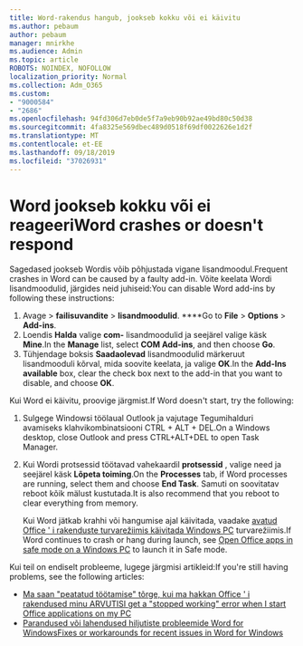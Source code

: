 ```yaml
---
title: Word-rakendus hangub, jookseb kokku või ei käivitu
ms.author: pebaum
author: pebaum
manager: mnirkhe
ms.audience: Admin
ms.topic: article
ROBOTS: NOINDEX, NOFOLLOW
localization_priority: Normal
ms.collection: Adm_O365
ms.custom:
- "9000584"
- "2686"
ms.openlocfilehash: 94fd306d7eb0de5f7a9eb90b92ae49bd80c50d38
ms.sourcegitcommit: 4fa8325e569dbec489d0518f69df0022626e1d2f
ms.translationtype: MT
ms.contentlocale: et-EE
ms.lasthandoff: 09/18/2019
ms.locfileid: "37026931"
---
```

# <a name="word-crashes-or-doesnt-respond"></a><span data-ttu-id="c7fcd-102">Word jookseb kokku või ei reageeri</span><span class="sxs-lookup"><span data-stu-id="c7fcd-102">Word crashes or doesn't respond</span></span>

<span data-ttu-id="c7fcd-103">Sagedased jookseb Wordis võib põhjustada vigane lisandmoodul.</span><span class="sxs-lookup"><span data-stu-id="c7fcd-103">Frequent crashes in Word can be caused by a faulty add-in.</span></span> <span data-ttu-id="c7fcd-104">Võite keelata Wordi lisandmoodulid, järgides neid juhiseid:</span><span class="sxs-lookup"><span data-stu-id="c7fcd-104">You can disable Word add-ins by following these instructions:</span></span>

1. <span data-ttu-id="c7fcd-105">Avage > **failisuvandite** > **lisandmoodulid**. \*\*\*\*</span><span class="sxs-lookup"><span data-stu-id="c7fcd-105">Go to **File** > **Options** > **Add-ins**.</span></span>
2. <span data-ttu-id="c7fcd-106">Loendis **Halda** valige **com-** lisandmoodulid ja seejärel valige käsk **Mine**.</span><span class="sxs-lookup"><span data-stu-id="c7fcd-106">In the **Manage** list, select **COM Add-ins**, and then choose **Go**.</span></span>
3. <span data-ttu-id="c7fcd-107">Tühjendage boksis **Saadaolevad** lisandmoodulid märkeruut lisandmooduli kõrval, mida soovite keelata, ja valige **OK**.</span><span class="sxs-lookup"><span data-stu-id="c7fcd-107">In the **Add-Ins available** box, clear the check box next to the add-in that you want to disable, and choose **OK**.</span></span>

<span data-ttu-id="c7fcd-108">Kui Word ei käivitu, proovige järgmist.</span><span class="sxs-lookup"><span data-stu-id="c7fcd-108">If Word doesn't start, try the following:</span></span>

1.   <span data-ttu-id="c7fcd-109">Sulgege Windowsi töölaual Outlook ja vajutage Tegumihalduri avamiseks klahvikombinatsiooni CTRL + ALT + DEL.</span><span class="sxs-lookup"><span data-stu-id="c7fcd-109">On a Windows desktop, close Outlook and press CTRL+ALT+DEL to open Task Manager.</span></span> 
2. <span data-ttu-id="c7fcd-110">Kui Wordi protsessid töötavad vahekaardil **protsessid** , valige need ja seejärel käsk **Lõpeta toiming**.</span><span class="sxs-lookup"><span data-stu-id="c7fcd-110">On the **Processes** tab, if Word processes are running, select them and choose **End Task**.</span></span> <span data-ttu-id="c7fcd-111">Samuti on soovitatav reboot kõik mälust kustutada.</span><span class="sxs-lookup"><span data-stu-id="c7fcd-111">It is also recommend that you reboot to clear everything from memory.</span></span>

    <span data-ttu-id="c7fcd-112">Kui Word jätkab krahhi või hangumise ajal käivitada, vaadake [avatud Office ' i rakenduste turvarežiimis käivitada Windows PC](https://support.office.com/en-us/article/Open-Office-apps-in-safe-mode-on-a-Windows-PC-dedf944a-5f4b-4afb-a453-528af4f7ac72) turvarežiimis.</span><span class="sxs-lookup"><span data-stu-id="c7fcd-112">If Word continues to crash or hang during launch, see [Open Office apps in safe mode on a Windows PC](https://support.office.com/en-us/article/Open-Office-apps-in-safe-mode-on-a-Windows-PC-dedf944a-5f4b-4afb-a453-528af4f7ac72) to launch it in Safe mode.</span></span>

<span data-ttu-id="c7fcd-113">Kui teil on endiselt probleeme, lugege järgmisi artikleid:</span><span class="sxs-lookup"><span data-stu-id="c7fcd-113">If you're still having problems, see the following articles:</span></span> 
- [<span data-ttu-id="c7fcd-114">Ma saan "peatatud töötamise" tõrge, kui ma hakkan Office ' i rakendused minu ARVUTIS</span><span class="sxs-lookup"><span data-stu-id="c7fcd-114">I get a "stopped working" error when I start Office applications on my PC</span></span>](https://support.office.com/article/52bd7985-4e99-4a35-84c8-2d9b8301a2fa)
- [<span data-ttu-id="c7fcd-115">Parandused või lahendused hiljutiste probleemide Word for Windows</span><span class="sxs-lookup"><span data-stu-id="c7fcd-115">Fixes or workarounds for recent issues in Word for Windows</span></span>](https://support.office.com/article/bf6bf17c-2807-4871-83ce-e337ae8f0b86)